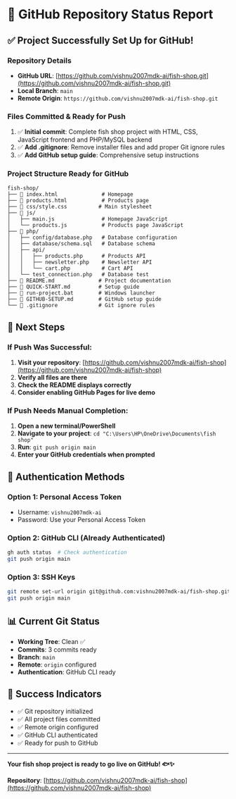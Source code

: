 # 🎉 GitHub Repository Status Report

## ✅ **Project Successfully Set Up for GitHub!**

### **Repository Details**
- **GitHub URL**: [https://github.com/vishnu2007mdk-ai/fish-shop.git](https://github.com/vishnu2007mdk-ai/fish-shop.git)
- **Local Branch**: `main`
- **Remote Origin**: `https://github.com/vishnu2007mdk-ai/fish-shop.git`

### **Files Committed & Ready for Push**
1. ✅ **Initial commit**: Complete fish shop project with HTML, CSS, JavaScript frontend and PHP/MySQL backend
2. ✅ **Add .gitignore**: Remove installer files and add proper Git ignore rules
3. ✅ **Add GitHub setup guide**: Comprehensive setup instructions

### **Project Structure Ready for GitHub**
```
fish-shop/
├── 📄 index.html              # Homepage
├── 📄 products.html           # Products page
├── 📁 css/style.css          # Main stylesheet
├── 📁 js/
│   ├── main.js               # Homepage JavaScript
│   └── products.js           # Products page JavaScript
├── 📁 php/
│   ├── config/database.php   # Database configuration
│   ├── database/schema.sql   # Database schema
│   ├── api/
│   │   ├── products.php      # Products API
│   │   ├── newsletter.php    # Newsletter API
│   │   └── cart.php          # Cart API
│   └── test_connection.php   # Database test
├── 📄 README.md              # Project documentation
├── 📄 QUICK-START.md         # Setup guide
├── 📄 run-project.bat        # Windows launcher
├── 📄 GITHUB-SETUP.md        # GitHub setup guide
└── 📄 .gitignore             # Git ignore rules
```

## 🚀 **Next Steps**

### **If Push Was Successful:**
1. **Visit your repository**: [https://github.com/vishnu2007mdk-ai/fish-shop](https://github.com/vishnu2007mdk-ai/fish-shop)
2. **Verify all files are there**
3. **Check the README displays correctly**
4. **Consider enabling GitHub Pages for live demo**

### **If Push Needs Manual Completion:**
1. **Open a new terminal/PowerShell**
2. **Navigate to your project**: `cd "C:\Users\HP\OneDrive\Documents\fish shop"`
3. **Run**: `git push origin main`
4. **Enter your GitHub credentials when prompted**

## 🔐 **Authentication Methods**

### **Option 1: Personal Access Token**
- Username: `vishnu2007mdk-ai`
- Password: Use your Personal Access Token

### **Option 2: GitHub CLI (Already Authenticated)**
```bash
gh auth status  # Check authentication
git push origin main
```

### **Option 3: SSH Keys**
```bash
git remote set-url origin git@github.com:vishnu2007mdk-ai/fish-shop.git
git push origin main
```

## 📊 **Current Git Status**
- **Working Tree**: Clean ✅
- **Commits**: 3 commits ready
- **Branch**: `main`
- **Remote**: `origin` configured
- **Authentication**: GitHub CLI ready

## 🎯 **Success Indicators**
- ✅ Git repository initialized
- ✅ All project files committed
- ✅ Remote origin configured
- ✅ GitHub CLI authenticated
- ✅ Ready for push to GitHub

---

**Your fish shop project is ready to go live on GitHub! 🐟✨**

**Repository**: [https://github.com/vishnu2007mdk-ai/fish-shop](https://github.com/vishnu2007mdk-ai/fish-shop)
